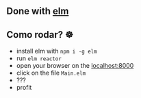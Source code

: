 ## Done with [elm](http://elm-lang.org/)

## Como rodar? :wheel_of_dharma:

- install elm with `npm i -g elm`
- run `elm reactor`
- open your browser on the [localhost:8000](http://localhost:8000)
- click on the file `Main.elm`
- ???
- profit
